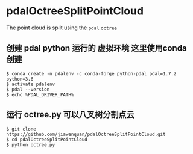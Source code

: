 # pdalOctreeSplitPointCloud
The point cloud is split using the `pdal` `octree`


## 创建 pdal python 运行的 虚拟环境   这里使用conda 创建
```
$ conda create -n pdalenv -c conda-forge python-pdal pdal=1.7.2 python=3.6
$ activate pdalenv
$ pdal --version
$ echo %PDAL_DRIVER_PATH%
```

## 运行 octree.py  可以八叉树分割点云
```
$ git clone https://github.com/jiawenquan/pdalOctreeSplitPointCloud.git
$ cd pdalOctreeSplitPointCloud
$ python octree.py
```
